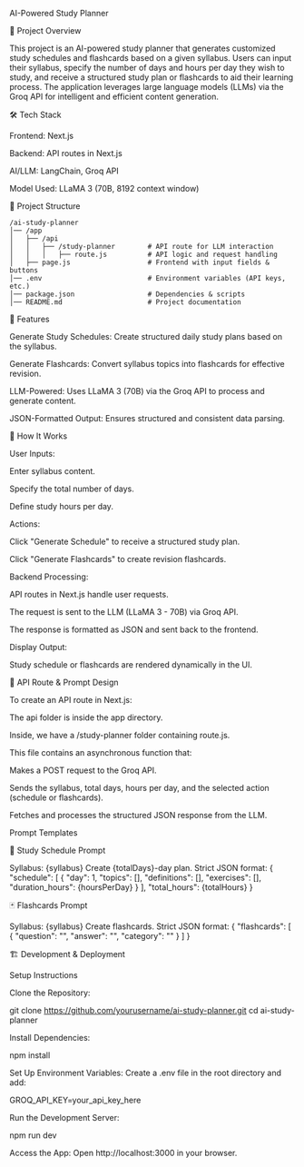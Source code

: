 AI-Powered Study Planner

📌 Project Overview

This project is an AI-powered study planner that generates customized study schedules and flashcards based on a given syllabus. Users can input their syllabus, specify the number of days and hours per day they wish to study, and receive a structured study plan or flashcards to aid their learning process. The application leverages large language models (LLMs) via the Groq API for intelligent and efficient content generation.

🛠 Tech Stack

Frontend: Next.js

Backend: API routes in Next.js

AI/LLM: LangChain, Groq API

Model Used: LLaMA 3 (70B, 8192 context window)

📂 Project Structure

```
/ai-study-planner
│── /app
│   ├── /api
│   │   ├── /study-planner        # API route for LLM interaction
│   │   │   ├── route.js          # API logic and request handling
│   ├── page.js                   # Frontend with input fields & buttons
│── .env                          # Environment variables (API keys, etc.)
│── package.json                  # Dependencies & scripts
│── README.md                     # Project documentation
```


🚀 Features

Generate Study Schedules: Create structured daily study plans based on the syllabus.

Generate Flashcards: Convert syllabus topics into flashcards for effective revision.

LLM-Powered: Uses LLaMA 3 (70B) via the Groq API to process and generate content.

JSON-Formatted Output: Ensures structured and consistent data parsing.

📌 How It Works

User Inputs:

Enter syllabus content.

Specify the total number of days.

Define study hours per day.

Actions:

Click "Generate Schedule" to receive a structured study plan.

Click "Generate Flashcards" to create revision flashcards.

Backend Processing:

API routes in Next.js handle user requests.

The request is sent to the LLM (LLaMA 3 - 70B) via Groq API.

The response is formatted as JSON and sent back to the frontend.

Display Output:

Study schedule or flashcards are rendered dynamically in the UI.

🔧 API Route & Prompt Design

To create an API route in Next.js:

The api folder is inside the app directory.

Inside, we have a /study-planner folder containing route.js.

This file contains an asynchronous function that:

Makes a POST request to the Groq API.

Sends the syllabus, total days, hours per day, and the selected action (schedule or flashcards).

Fetches and processes the structured JSON response from the LLM.

Prompt Templates

📅 Study Schedule Prompt

Syllabus: {syllabus}
Create {totalDays}-day plan. Strict JSON format:
{
  "schedule": [
    {
      "day": 1,
      "topics": [],
      "definitions": [],
      "exercises": [],
      "duration_hours": {hoursPerDay}
    }
  ],
  "total_hours": {totalHours}
}

🃏 Flashcards Prompt

Syllabus: {syllabus}
Create flashcards. Strict JSON format:
{
  "flashcards": [
    {
      "question": "",
      "answer": "",
      "category": ""
    }
  ]
}

🏗 Development & Deployment

Setup Instructions

Clone the Repository:

git clone https://github.com/yourusername/ai-study-planner.git
cd ai-study-planner

Install Dependencies:

npm install

Set Up Environment Variables:
Create a .env file in the root directory and add:

GROQ_API_KEY=your_api_key_here

Run the Development Server:

npm run dev

Access the App:
Open http://localhost:3000 in your browser.
